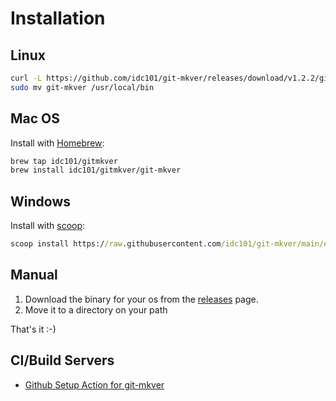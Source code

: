 # Installation

## Linux

```bash
curl -L https://github.com/idc101/git-mkver/releases/download/v1.2.2/git-mkver-linux-amd64-1.2.2.tar.gz | tar xvz
sudo mv git-mkver /usr/local/bin
```

## Mac OS

Install with [Homebrew](https://brew.sh):

```bash
brew tap idc101/gitmkver
brew install idc101/gitmkver/git-mkver
```

## Windows

Install with [scoop](https://scoop.sh):

```cmd
scoop install https://raw.githubusercontent.com/idc101/git-mkver/main/etc/scoop/git-mkver.json
```

## Manual

1. Download the binary for your os from the [releases](https://github.com/idc101/git-mkver/releases) page.
2. Move it to a directory on your path

That's it :-)

## CI/Build Servers

* [Github Setup Action for git-mkver](https://github.com/cperezabo/setup-git-mkver)
